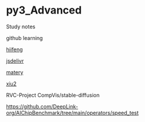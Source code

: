 # py3_Advanced

Study notes

github learning

[hiifeng](https://www.hicairo.com/)

[jsdelivr](https://www.jsdelivr.com/)

[matery](https://small-rose.github.io/posts/a53a9069.html)

[xiu2](https://github.com/XIU2)

RVC-Project
CompVis/stable-diffusion

https://github.com/DeepLink-org/AIChipBenchmark/tree/main/operators/speed_test 

